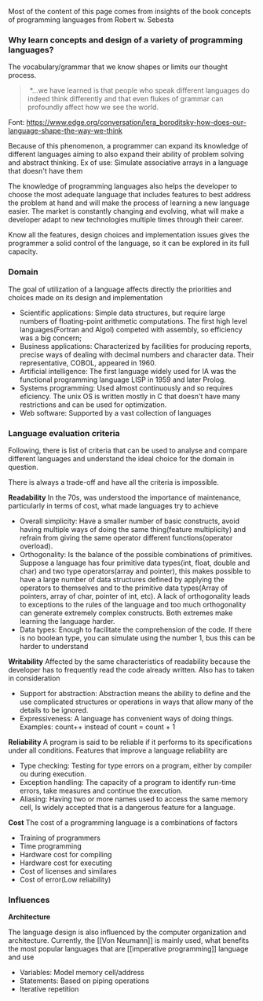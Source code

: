 Most of the content of this page comes from insights of the book concepts of programming languages from Robert w. Sebesta

### Why learn concepts and design of a variety of programming languages?

The vocabulary/grammar that we know shapes or limits our thought process.

> *...we have learned is that people who speak different languages do indeed think differently and that even flukes of grammar can profoundly affect how we see the world.

Font: https://www.edge.org/conversation/lera_boroditsky-how-does-our-language-shape-the-way-we-think

Because of this phenomenon, a programmer can expand its knowledge of different languages aiming to also expand their ability of problem solving and abstract thinking. Ex of use: Simulate associative arrays in a language that doesn't have them

The knowledge of programming languages also helps the developer to choose the most adequate language that includes features to best address the problem at hand and will make the process of learning a new language easier. The market is constantly changing and evolving, what will make a developer adapt to new technologies multiple times through their career.

Know all the features, design choices and implementation issues gives the programmer a solid control of the language, so it can be explored in its full capacity.

### Domain

The goal of utilization of a language affects directly the priorities and choices made on its design and implementation

- Scientific applications: Simple data structures, but require large numbers of floating-point arithmetic computations. The first high level languages(Fortran and Algol) competed with assembly, so efficiency was a big concern;
- Business applications: Characterized by facilities for producing reports, precise ways of dealing with decimal numbers and character data. Their representative, COBOL, appeared in 1960.
- Artificial intelligence: The first language widely used for IA was the functional programming language LISP in 1959 and later Prolog.
- Systems programming: Used almost continuously and so requires eficiency. The unix OS is written mostly in C that doesn't have many restrictions and can be used for optimization.
- Web software: Supported by a vast collection of languages

### Language evaluation criteria

Following, there is list of criteria that can be used to analyse and compare different languages and understand the ideal choice for the domain in question.

There is always a trade-off and have all the criteria is impossible.

**Readability**
In the 70s, was understood the importance of maintenance, particularly in terms of cost, what made languages try to achieve 
- Overall simplicity: Have a smaller number of basic constructs, avoid having multiple ways of doing the same thing(feature multiplicity) and refrain from giving the same operator different functions(operator overload).
- Orthogonality: Is the balance of the possible combinations of primitives. Suppose a language has four primitive data types(int, float, double and char) and two type operators(array and pointer), this makes possible to have a large number of data structures defined by applying the operators to themselves and to the primitive data types(Array of pointers, array of char, pointer of int, etc). A lack of orthogonality leads to exceptions to the rules of the language and too much orthogonality can generate extremely complex constructs. Both extremes make learning the language harder.
- Data types: Enough to facilitate the comprehension of the code. If there is no boolean type, you can simulate using the number 1, bus this can be harder to understand

**Writability**
Affected by the same characteristics of readability because the developer has to frequently read the code already written. Also has to taken in consideration

- Support for abstraction: Abstraction means the ability to define and the use complicated structures or operations in ways that allow many of the details to be ignored.
- Expressiveness: A language has convenient ways of doing things. Examples: count++ instead of count = count + 1

**Reliability**
A program is said to be reliable if it performs to its specifications under all conditions. Features that improve a language reliability are

- Type checking: Testing for type errors on a program, either by compiler ou during execution. 
- Exception handling: The capacity of a program to identify run-time errors, take measures and continue the execution.
- Aliasing: Having two or more names used to access the same memory cell, Is widely accepted that is a dangerous feature for a language.

**Cost**
The cost of a programming language is a combinations of factors
- Training of programmers
- Time programming
- Hardware cost for compiling
- Hardware cost for executing
- Cost of licenses and similares
- Cost of error(Low reliability)

### Influences

**Architecture**

The language design is also influenced by the computer organization and architecture. Currently, the [[Von Neumann]] is mainly used, what benefits the most popular languages that are [[imperative programming]] language and use
- Variables: Model memory cell/address
- Statements: Based on piping operations
- Iterative repetition






